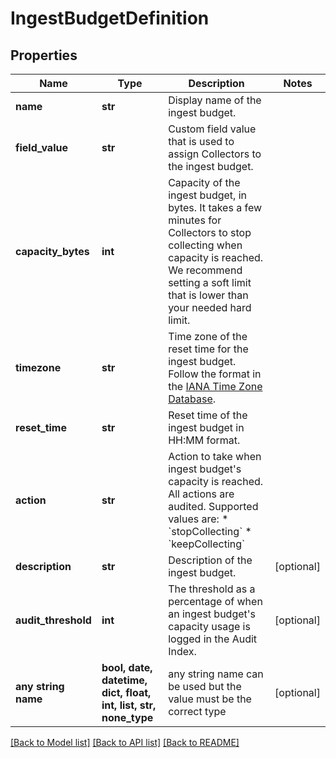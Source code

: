 # IngestBudgetDefinition


## Properties
Name | Type | Description | Notes
------------ | ------------- | ------------- | -------------
**name** | **str** | Display name of the ingest budget. | 
**field_value** | **str** | Custom field value that is used to assign Collectors to the ingest budget. | 
**capacity_bytes** | **int** | Capacity of the ingest budget, in bytes. It takes a few minutes for Collectors to stop collecting when capacity is reached. We recommend setting a soft limit that is lower than your needed hard limit. | 
**timezone** | **str** | Time zone of the reset time for the ingest budget. Follow the format in the [IANA Time Zone Database](https://en.wikipedia.org/wiki/List_of_tz_database_time_zones#List). | 
**reset_time** | **str** | Reset time of the ingest budget in HH:MM format. | 
**action** | **str** | Action to take when ingest budget&#39;s capacity is reached. All actions are audited. Supported values are:   * &#x60;stopCollecting&#x60;   * &#x60;keepCollecting&#x60; | 
**description** | **str** | Description of the ingest budget. | [optional] 
**audit_threshold** | **int** | The threshold as a percentage of when an ingest budget&#39;s capacity usage is logged in the Audit Index. | [optional] 
**any string name** | **bool, date, datetime, dict, float, int, list, str, none_type** | any string name can be used but the value must be the correct type | [optional]

[[Back to Model list]](../README.md#documentation-for-models) [[Back to API list]](../README.md#documentation-for-api-endpoints) [[Back to README]](../README.md)


